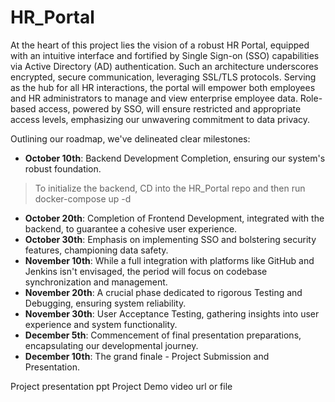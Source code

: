 # HR_Portal

At the heart of this project lies the vision of a robust HR Portal, equipped with an
intuitive interface and fortified by Single Sign-on (SSO) capabilities via Active Directory
(AD) authentication. Such an architecture underscores encrypted, secure
communication, leveraging SSL/TLS protocols. Serving as the hub for all HR
interactions, the portal will empower both employees and HR administrators to manage
and view enterprise employee data. Role-based access, powered by SSO, will ensure
restricted and appropriate access levels, emphasizing our unwavering commitment to
data privacy.

Outlining our roadmap, we've delineated clear milestones:
- **October 10th**: Backend Development Completion, ensuring our system's robust
foundation.

> To initialize the backend, CD into the HR_Portal repo and then run
> docker-compose up -d   

- **October 20th**: Completion of Frontend Development, integrated with the
backend, to guarantee a cohesive user experience.
- **October 30th**: Emphasis on implementing SSO and bolstering security features,
championing data safety.
- **November 10th**: While a full integration with platforms like GitHub and Jenkins
isn't envisaged, the period will focus on codebase synchronization and
management.
- **November 20th**: A crucial phase dedicated to rigorous Testing and Debugging,
ensuring system reliability.
- **November 30th**: User Acceptance Testing, gathering insights into user
experience and system functionality.
- **December 5th**: Commencement of final presentation preparations,
encapsulating our developmental journey.
- **December 10th**: The grand finale - Project Submission and Presentation.




Project presentation ppt 
Project Demo video url or file 
